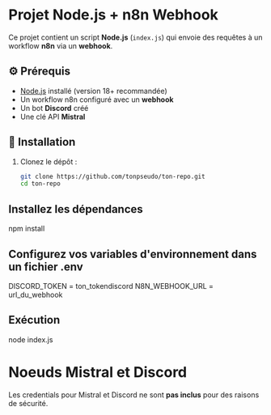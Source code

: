 # Projet Node.js + n8n Webhook

Ce projet contient un script **Node.js** (`index.js`) qui envoie des requêtes à un workflow **n8n** via un **webhook**.

## ⚙️ Prérequis
- [Node.js](https://nodejs.org/) installé (version 18+ recommandée)
- Un workflow n8n configuré avec un **webhook**
- Un bot **Discord** créé
- Une clé API **Mistral**

## 🚀 Installation
1. Clonez le dépôt :
   ```bash
   git clone https://github.com/tonpseudo/ton-repo.git
   cd ton-repo

## Installez les dépendances
npm install

## Configurez vos variables d'environnement dans un fichier .env
DISCORD_TOKEN = ton_tokendiscord
N8N_WEBHOOK_URL = url_du_webhook

## Exécution
node index.js


# Noeuds Mistral et Discord

Les credentials pour Mistral et Discord ne sont **pas inclus** pour des raisons de sécurité.
